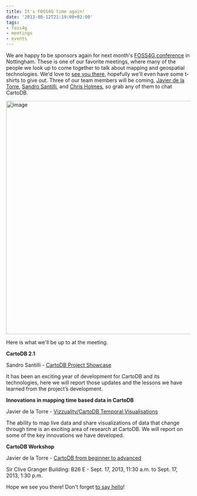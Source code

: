 ```yaml
---
title: It's FOSS4G time again!
date: '2013-08-12T21:19:00+02:00'
tags:
- foss4g
- meetings
- events
---
```


We are happy to be sponsors again for next month's <a href="http://2013.foss4g.org/">FOSS4G conference</a> in Nottingham. These is one of our favorite meetings, where many of the people we look up to come together to talk about mapping and geospatial technologies. We'd love to <a href="http://2013.foss4g.org/registration/">see you there</a>, hopefully we'll even have some t-shirts to give out. Three of our team members will be coming, <a href="http://twitter.com/jatorre">Javier de la Torre</a>, <a href="http://twitter.com/ustrk">Sandro Santilli</a>, and <a href="https://twitter.com/opencholmes">Chris Holmes</a>, so grab any of them to chat CartoDB. 

<img alt="image" src="http://i.imgur.com/7mbUW68.png" width="637px"/>

Here is what we'll be up to at the meeting.

**CartoDB 2.1**

Sandro Santilli - <a href="http://2013.foss4g.org/provisional/index.html">CartoDB Project Showcase</a>

It has been an exciting year of development for CartoDB and its technologies, here we will report those updates and the lessons we have learned from the project’s development.

**Innovations in mapping time based data in CartoDB**

Javier de la Torre - <a href="http://2013.foss4g.org/provisional/index.html">Vizzuality/CartoDB Temporal Visualisations</a>

The ability to map live data and share visualizations of data that change through time is an exciting area of research at CartoDB. We will report on some of the key innovations we have developed.

**CartoDB Workshop**

Javier de la Torre - <a href="http://2013.foss4g.org/conf/programme/workshops/12/">CartoDB from beginner to advanced</a>

Sir Clive Granger Building: B26 E - Sept. 17, 2013, 11:30 a.m. to Sept. 17, 2013, 1:30 p.m.

Hope we see you there! Don't forget <a href="https://twitter.com/cartodb">to say hello</a>! 
